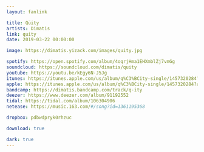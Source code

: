 ```yaml
---
layout: fanlink

title: Qüity
artists: Dimatis
link: quity
date: 2019-03-22 00:00:00

image: https://dimatis.yizack.com/images/quity.jpg

spotify: https://open.spotify.com/album/4oqrjHma1EHXmblZj7vmGg
soundcloud: https://soundcloud.com/dimatis/quity
youtube: https://youtu.be/kEgy6N-J5Jg
itunes: https://itunes.apple.com/us/album/q%C3%BCity-single/1457320284?app=itunes&ls=1
apple: https://itunes.apple.com/us/album/q%C3%BCity-single/1457320284?app=music&ls=1
bandcamp: https://dimatis.bandcamp.com/track/q-ity
deezer: https://www.deezer.com/album/91192552
tidal: https://tidal.com/album/106304906
netease: https://music.163.com/#/song?id=1361195368

dropbox: pdbwdpryk0rhzuc

download: true

dark: true
---
```


